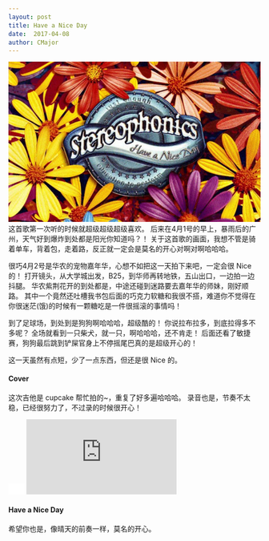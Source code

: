 ```yaml
---
layout: post
title: Have a Nice Day
date:  2017-04-08
author: CMajor
---
```


![Have a Nice Day](/img/have-a-nice-day.jpg)
​
这首歌第一次听的时候就超级超级超级喜欢。
后来在4月1号的早上，暴雨后的广州，天气好到爆炸到处都是阳光你知道吗？！
关于这首歌的画面，我想不管是骑着单车，背着包，走着路，反正就一定会是莫名的开心对啊对啊哈哈哈。

很巧4月2号是华农的宠物嘉年华，心想不如把这一天拍下来吧，一定会很 Nice 的！
打开镜头，从大学城出发，B25，到华师再转地铁，五山出口，一边拍一边抖腿。
华农紫荆花开的到处都是，中途还碰到迷路要去嘉年华的师妹，刚好顺路。
其中一个竟然还吐槽我书包后面的巧克力软糖和我很不搭，难道你不觉得在你很迷茫(饿)的时候有一颗糖吃是一件很摇滚的事情吗！

到了足球场，到处到是狗狗啊哈哈哈，超级酷的！
你说拉布拉多，到底拉得多不多呢？
全场就看到一只柴犬，就一只，啊哈哈哈，还不肯走！
后面还看了敏捷赛，狗狗最后跳到铲屎官身上不停摇尾巴真的是超级开心的！

这一天虽然有点短，少了一点东西，但还是很 Nice 的。

#### Cover

这次吉他是 cupcake 帮忙拍的~，重复了好多遍哈哈哈。
录音也是，节奏不太稳，已经很努力了，不过录的时候很开心！

<div class="wrap">
    <img class="ratio" src="/img/16x11.png"/>
    <iframe src="http://player.youku.com/embed/XMjY5NDcxMzU2NA==" frameborder="0" allowfullscreen></iframe>
</div>

#### Have a Nice Day

希望你也是，像晴天的前奏一样，莫名的开心。
